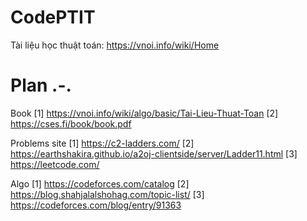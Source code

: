 # CodePTIT


Tài liệu học thuật toán: https://vnoi.info/wiki/Home

# Plan .-.

Book
[1] https://vnoi.info/wiki/algo/basic/Tai-Lieu-Thuat-Toan
[2] https://cses.fi/book/book.pdf



Problems site
[1] https://c2-ladders.com/
[2] https://earthshakira.github.io/a2oj-clientside/server/Ladder11.html
[3] https://leetcode.com/



Algo
[1] https://codeforces.com/catalog
[2] https://blog.shahjalalshohag.com/topic-list/
[3] https://codeforces.com/blog/entry/91363
